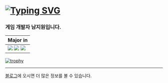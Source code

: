 # [![Typing SVG](https://readme-typing-svg.herokuapp.com?font=Fjalla+One&size=25&pause=1000&color=F7F7F7&center=false&random=true&width=435&lines=For+the+GOTY;A+game+developer;Ideas+into+reality;Art+%3D+Line+%2B+Polygon+%2B+Pixel;Graphics+%2F+Game+Engine)](https://git.io/typing-svg)

### 게임 개발자 남지원입니다.

| Major in |
| --- |
| <img src="https://img.shields.io/badge/C++-00599C?style=for-the-badge&logo=cplusplus&logoColor=white"/> <img src="https://img.shields.io/badge/Graphics-3C2179?style=for-the-badge&logo=actigraph&logoColor=white"/> <img src="https://img.shields.io/badge/Unreal 5-000000?style=for-the-badge&logo=unrealengine&logoColor=white"/> |

[![trophy](https://github-profile-trophy.vercel.app/?username=G1rmmr&theme=onedark&column=5)](https://github.com/ryo-ma/github-profile-trophy)

---

[블로그](https://g1rmmr.github.io/)에 오시면 더 많은 정보를 볼 수 있습니다.
